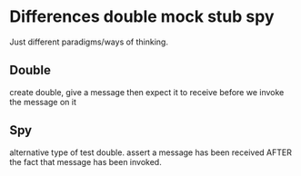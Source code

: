 # Differences double mock stub spy

Just different paradigms/ways of thinking.

## Double

create double, give a message
then expect it to receive before we invoke the message on it

## Spy

alternative type of test double.
assert a message has been received AFTER the fact that message has been invoked.
